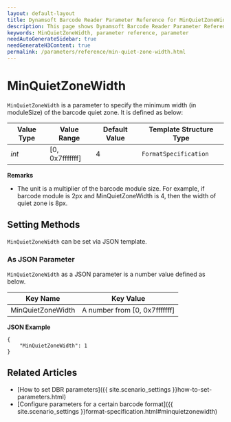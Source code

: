 ```yaml
---
layout: default-layout
title: Dynamsoft Barcode Reader Parameter Reference for MinQuietZoneWidth
description: This page shows Dynamsoft Barcode Reader Parameter Reference for MinQuietZoneWidth.
keywords: MinQuietZoneWidth, parameter reference, parameter
needAutoGenerateSidebar: true
needGenerateH3Content: true
permalink: /parameters/reference/min-quiet-zone-width.html
---
```



# MinQuietZoneWidth 

`MinQuietZoneWidth` is a parameter to specify the minimum width (in moduleSize) of the barcode quiet zone. It is defined as below:

| Value Type | Value Range | Default Value | Template Structure Type |
| ---------- | ----------- | ------------- | ----------------------- |
| *int* | [0, 0x7fffffff] | 4 | `FormatSpecification` |


**Remarks**  
- The unit is a multiplier of the barcode module size. For example, if barcode module is 2px and MinQuietZoneWidth is 4, then the width of quiet zone is 8px.

    
## Setting Methods
`MinQuietZoneWidth` can be set via JSON template.

### As JSON Parameter
`MinQuietZoneWidth` as a JSON parameter is a number value defined as below.   

| Key Name | Key Value |
| -------- | --------- |
| MinQuietZoneWidth | A number from [0, 0x7fffffff] |


**JSON Example**   
```
{
    "MinQuietZoneWidth": 1
}
```


<!--
## Impacts on Performance
### Speed
`MinQuietZoneWidth` has no influence on the Speed.

### Read Rate
Setting `MinQuietZoneWidth` to a appropriate number for barcodes with narrow quiet zone may improve the Read Rate.

### Accuracy
`MinQuietZoneWidth` has no influence on the Accuracy.

-->
## Related Articles
- [How to set DBR parameters]({{ site.scenario_settings }}how-to-set-parameters.html)
- [Configure parameters for a certain barcode format]({{ site.scenario_settings }}format-specification.html#minquietzonewidth)
